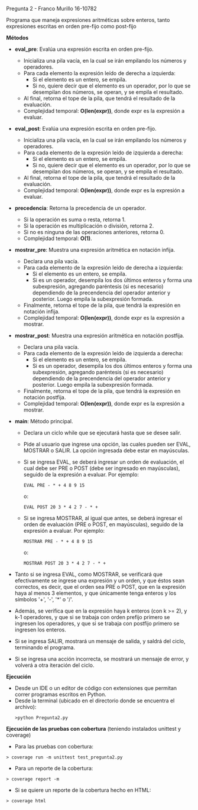 Pregunta 2 - Franco Murillo 16-10782

Programa que maneja expresiones aritméticas sobre enteros, tanto expresiones escritas en orden pre-fijo como post-fijo

__Métodos__

- __eval_pre__: Evalúa una expresión escrita en orden pre-fijo.
  - Inicializa una pila vacía, en la cual se irán empilando los números y operadores.
  - Para cada elemento la expresión leído de derecha a izquierda:
    - Si el elemento es un entero, se empila.
    - Si no, quiere decir que el elemento es un operador, por lo que se desempilan dos números, se operan, y se empila el resultado.
  - Al final, retorna el tope de la pila, que tendrá el resultado de la evaluación.
  - Complejidad temporal: __O(len(expr))__, donde expr es la expresión a evaluar.

- __eval_post__: Evalúa una expresión escrita en orden pre-fijo.
  - Inicializa una pila vacía, en la cual se irán empilando los números y operadores.
  - Para cada elemento de la expresión leído de izquierda a derecha:
    - Si el elemento es un entero, se empila.
    - Si no, quiere decir que el elemento es un operador, por lo que se desempilan dos números, se operan, y se empila el resultado.
  - Al final, retorna el tope de la pila, que tendrá el resultado de la evaluación.
  - Complejidad temporal: __O(len(expr))__, donde expr es la expresión a evaluar.

- __precedencia__: Retorna la precedencia de un operador.
  - Si la operación es suma o resta, retorna 1.
  - Si la operación es multiplicación o división, retorna 2.
  - Si no es ninguna de las operaciones anteriores, retorna 0.
  - Complejidad temporal: __O(1)__.

- __mostrar_pre__: Muestra una expresión aritmética en notación infija.
  - Declara una pila vacía.
  - Para cada elemento de la expresión leído de derecha a izquierda:
    - Si el elemento es un entero, se empila.
    - Si es un operador, desempila los dos últimos enteros y forma una subexpresión, agregando paréntesis (si es necesario) dependiendo de la precendencia del operador anterior y posterior. Luego empila la subexpresión formada.
  - Finalmente, retorna el tope de la pila, que tendrá la expresión en notación infija.
  - Complejidad temporal: __O(len(expr))__, donde expr es la expresión a mostrar.

- __mostrar_post__: Muestra una expresión aritmética en notación postfija.
  - Declara una pila vacía.
  - Para cada elemento de la expresión leído de izquierda a derecha:
    - Si el elemento es un entero, se empila.
    - Si es un operador, desempila los dos últimos enteros y forma una subexpresión, agregando paréntesis (si es necesario) dependiendo de la precendencia del operador anterior y posterior. Luego empila la subexpresión formada.
  - Finalmente, retorna el tope de la pila, que tendrá la expresión en notación postfija.
  - Complejidad temporal: __O(len(expr))__, donde expr es la expresión a mostrar.

- __main__: Método principal.
  - Declara un ciclo while que se ejecutará hasta que se desee salir.
  - Pide al usuario que ingrese una opción, las cuales pueden ser EVAL, MOSTRAR o SALIR. La opción ingresada debe estar en mayúsculas.
  - Si se ingresa EVAL, se deberá ingresar un orden de evaluación, el cual debe ser PRE o POST (debe ser ingresado en mayúsculas), seguido de la expresión a evaluar. Por ejemplo:
    ```
    EVAL PRE - * + 4 8 9 15 
    ```
    o:
    ```
    EVAL POST 20 3 * 4 2 7 - * + 
    ```

  - Si se ingresa MOSTRAR, al igual que antes, se deberá ingresar el orden de evaluación (PRE o POST, en mayúsculas), seguido de la expresión a evaluar. Por ejemplo:
    ```
    MOSTRAR PRE - * + 4 8 9 15 
    ```
    o:
    ```
    MOSTRAR POST 20 3 * 4 2 7 - * + 
    ```
- Tanto si se ingresa EVAL, como MOSTRAR, se verificará que efectivamente se ingrese una expresión y un orden, y que éstos sean correctos, es decir, que el orden sea PRE o POST, que en la expresión haya al menos 3 elementos, y que únicamente tenga enteros y los símbolos '+', '-', '*' o '/'.
- Además, se verifica que en la expresión haya k enteros (con k >= 2), y k-1 operadores, y que si se trabaja con orden prefijo primero se ingresen los operadores, y que si se trabaja con postfijo primero se ingresen los enteros.
- Si se ingresa SALIR, mostrará un mensaje de salida, y saldrá del ciclo, terminando el programa.
- Si se ingresa una acción incorrecta, se mostrará un mensaje de error, y volverá a otra iteración del ciclo.
  

__Ejecución__
- Desde un IDE o un editor de código con extensiones que permitan correr programas escritos en Python.
- Desde la terminal (ubicado en el directorio donde se encuentra el archivo):
  ```
  >python Pregunta2.py 
  ```

      
__Ejecución de las pruebas con cobertura__ (teniendo instalados unittest y coverage)
- Para las pruebas con cobertura:

 ```
 > coverage run -m unittest test_pregunta2.py
 ```

- Para un reporte de la cobertura:
```     
> coverage report -m
```

- Si se quiere un reporte de la cobertura hecho en HTML:
```
> coverage html
```
    
